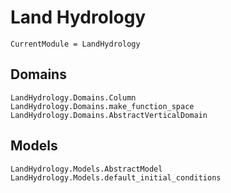 # Land Hydrology

```@meta
CurrentModule = LandHydrology
```
## Domains

```@docs
LandHydrology.Domains.Column
LandHydrology.Domains.make_function_space
LandHydrology.Domains.AbstractVerticalDomain
```

## Models

```@docs
LandHydrology.Models.AbstractModel
LandHydrology.Models.default_initial_conditions
```